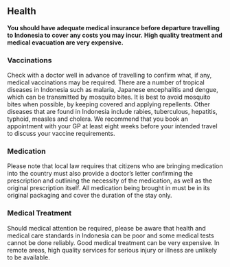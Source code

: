 ## Health

**You should have adequate medical insurance before departure travelling to Indonesia to cover any costs you may incur.** **High quality treatment and medical evacuation are very expensive.**

### **Vaccinations**

Check with a doctor well in advance of travelling to confirm what, if any, medical vaccinations may be required. There are a number of tropical diseases in Indonesia such as malaria, Japanese encephalitis and dengue, which can be transmitted by mosquito bites. It is best to avoid mosquito bites when possible, by keeping covered and applying repellents. Other diseases that are found in Indonesia include rabies, tuberculous, hepatitis, typhoid, measles and cholera. We recommend that you book an appointment with your GP at least eight weeks before your intended travel to discuss your vaccine requirements.

### **Medication**

Please note that local law requires that citizens who are bringing medication into the country must also provide a doctor’s letter confirming the prescription and outlining the necessity of the medication, as well as the original prescription itself. All medication being brought in must be in its original packaging and cover the duration of the stay only.

### **Medical Treatment**

Should medical attention be required, please be aware that health and medical care standards in Indonesia can be poor and some medical tests cannot be done reliably. Good medical treatment can be very expensive. In remote areas, high quality services for serious injury or illness are unlikely to be available.
